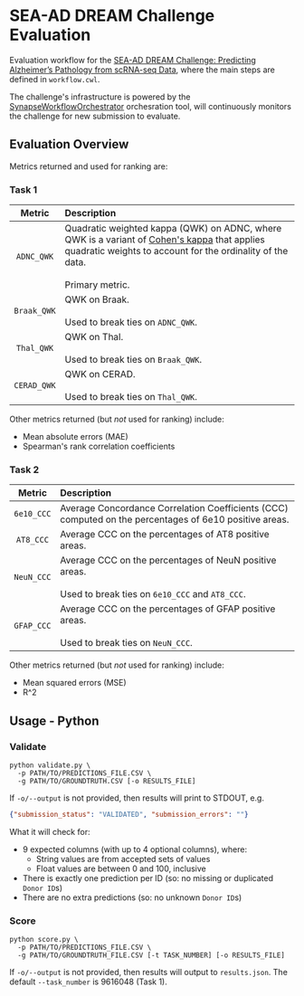 # SEA-AD DREAM Challenge Evaluation

Evaluation workflow for the 
[SEA-AD DREAM Challenge: Predicting Alzheimer’s Pathology from scRNA-seq Data],
where the main steps are defined in `workflow.cwl`.

The challenge's infrastructure is powered by the [SynapseWorkflowOrchestrator]
orchesration tool, will continuously monitors the challenge for new submission
to evaluate.

## Evaluation Overview

Metrics returned and used for ranking are:

### Task 1

Metric | Description
:--:|:--
`ADNC_QWK` | Quadratic weighted kappa (QWK) on ADNC, where QWK is a variant of [Cohen's kappa] that applies quadratic weights to account for the ordinality of the data. <br/><br/>Primary metric.
`Braak_QWK` | QWK on Braak. <br/><br/>Used to break ties on `ADNC_QWK`.
`Thal_QWK` | QWK on Thal. <br/><br/>Used to break ties on `Braak_QWK`.
`CERAD_QWK` | QWK on CERAD. <br/><br/>Used to break ties on `Thal_QWK`. 

Other metrics returned (but _not_ used for ranking) include:
* Mean absolute errors (MAE)
* Spearman's rank correlation coefficients

### Task 2

Metric | Description
:--:|:--
`6e10_CCC` | Average Concordance Correlation Coefficients (CCC) computed on the percentages of 6e10 positive areas.
`AT8_CCC` | Average CCC on the percentages of AT8 positive areas.
`NeuN_CCC` | Average CCC on the percentages of NeuN positive areas. <br/><br/>Used to break ties on `6e10_CCC` and `AT8_CCC`.
`GFAP_CCC` | Average CCC on the percentages of GFAP positive areas. <br/><br/>Used to break ties on `NeuN_CCC`.

Other metrics returned (but _not_ used for ranking) include:
* Mean squared errors (MSE)
* R^2

## Usage - Python

### Validate

```text
python validate.py \
  -p PATH/TO/PREDICTIONS_FILE.CSV \
  -g PATH/TO/GROUNDTRUTH.CSV [-o RESULTS_FILE]
```
If `-o/--output` is not provided, then results will print
to STDOUT, e.g.

```json
{"submission_status": "VALIDATED", "submission_errors": ""}
```

What it will check for:

- 9 expected columns (with up to 4 optional columns), where:
  - String values are from accepted sets of values
  - Float values are between 0 and 100, inclusive
- There is exactly one prediction per ID (so: no missing
  or duplicated `Donor ID`s)
- There are no extra predictions (so: no unknown `Donor ID`s)

### Score

```text
python score.py \
  -p PATH/TO/PREDICTIONS_FILE.CSV \
  -g PATH/TO/GROUNDTRUTH_FILE.CSV [-t TASK_NUMBER] [-o RESULTS_FILE]
```

If `-o/--output` is not provided, then results will output
to `results.json`. The default `--task_number` is 9616048 (Task 1).

[SEA-AD DREAM Challenge: Predicting Alzheimer’s Pathology from scRNA-seq Data]: https://www.synapse.org/Synapse:syn66496696/wiki/632412
[SynapseWorkflowOrchestrator]: https://github.com/Sage-Bionetworks/SynapseWorkflowOrchestrator
[Cohen's kappa]: https://scikit-learn.org/stable/modules/generated/sklearn.metrics.cohen_kappa_score.html